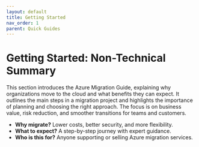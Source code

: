```yaml
---
layout: default
title: Getting Started
nav_order: 1
parent: Quick Guides
---
```


# Getting Started: Non-Technical Summary

This section introduces the Azure Migration Guide, explaining why organizations move to the cloud and what benefits they can expect. It outlines the main steps in a migration project and highlights the importance of planning and choosing the right approach. The focus is on business value, risk reduction, and smoother transitions for teams and customers.

- **Why migrate?** Lower costs, better security, and more flexibility.
- **What to expect?** A step-by-step journey with expert guidance.
- **Who is this for?** Anyone supporting or selling Azure migration services.
